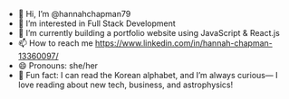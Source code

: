 - 👋 Hi, I’m @hannahchapman79
- 👀 I’m interested in Full Stack Development
- 🌱 I’m currently building a portfolio website using JavaScript & React.js
- 📫 How to reach me https://www.linkedin.com/in/hannah-chapman-13360097/
- 😄 Pronouns: she/her
- 🚀 Fun fact: I can read the Korean alphabet, and I’m always curious— I love reading about new tech, business, and astrophysics!

